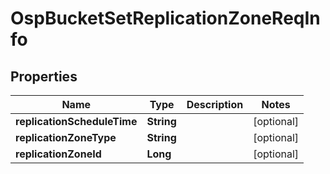 # OspBucketSetReplicationZoneReqInfo

## Properties
Name | Type | Description | Notes
------------ | ------------- | ------------- | -------------
**replicationScheduleTime** | **String** |  |  [optional]
**replicationZoneType** | **String** |  |  [optional]
**replicationZoneId** | **Long** |  |  [optional]
